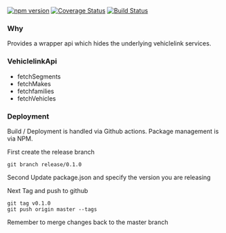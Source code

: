 [![npm version](https://badge.fury.io/js/%40sealink%2Fvehiclelink.svg)](https://badge.fury.io/js/%40sealink%2Fvehiclelink)
[![Coverage Status](https://coveralls.io/repos/github/sealink/vehiclelink-js/badge.svg?branch=master)](https://coveralls.io/github/sealink/vehiclelink-js?branch=master)
[![Build Status](https://github.com/sealink/vehiclelink-js/workflows/Build%20and%20Test/badge.svg?branch=master)](https://github.com/sealink/vehiclelink-js/actions)

### Why

Provides a wrapper api which hides the underlying vehiclelink services.

### VehiclelinkApi

- fetchSegments
- fetchMakes
- fetchfamilies
- fetchVehicles

### Deployment

Build / Deployment is handled via Github actions.
Package management is via NPM.

First create the release branch

```
git branch release/0.1.0
```

Second Update package.json and specify the version you are releasing

Next Tag and push to github

```
git tag v0.1.0
git push origin master --tags
```

Remember to merge changes back to the master branch
